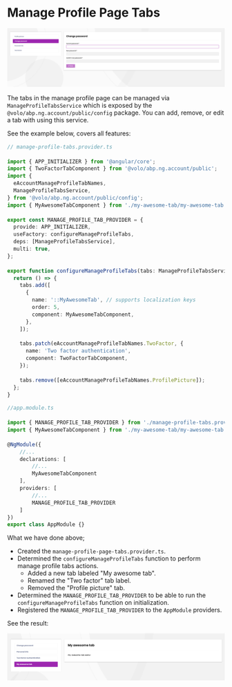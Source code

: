 # Manage Profile Page Tabs

![manage profile page](../../images/manage-profile-page.png)

The tabs in the manage profile page can be managed via `ManageProfileTabsService` which is exposed by the `@volo/abp.ng.account/public/config` package. You can add, remove, or edit a tab with using this service.

See the example below, covers all features:

```ts
// manage-profile-tabs.provider.ts

import { APP_INITIALIZER } from '@angular/core';
import { TwoFactorTabComponent } from '@volo/abp.ng.account/public';
import {
  eAccountManageProfileTabNames,
  ManageProfileTabsService,
} from '@volo/abp.ng.account/public/config';
import { MyAwesomeTabComponent } from './my-awesome-tab/my-awesome-tab.component';

export const MANAGE_PROFILE_TAB_PROVIDER = {
  provide: APP_INITIALIZER,
  useFactory: configureManageProfileTabs,
  deps: [ManageProfileTabsService],
  multi: true,
};

export function configureManageProfileTabs(tabs: ManageProfileTabsService) {
  return () => {
    tabs.add([
      {
        name: '::MyAwesomeTab', // supports localization keys
        order: 5,
        component: MyAwesomeTabComponent,
      },
    ]);

    tabs.patch(eAccountManageProfileTabNames.TwoFactor, {
      name: 'Two factor authentication',
      component: TwoFactorTabComponent,
    });

    tabs.remove([eAccountManageProfileTabNames.ProfilePicture]);
  };
}
```

```ts
//app.module.ts

import { MANAGE_PROFILE_TAB_PROVIDER } from './manage-profile-tabs.provider';
import { MyAwesomeTabComponent } from './my-awesome-tab/my-awesome-tab.component';

@NgModule({
    //...
    declarations: [
        //...
        MyAwesomeTabComponent
    ],
    providers: [
        //...
        MANAGE_PROFILE_TAB_PROVIDER
    ]
})
export class AppModule {}
```

What we have done above;

* Created the `manage-profile-page-tabs.provider.ts`.
* Determined the `configureManageProfileTabs` function to perform manage profile tabs actions.
  * Added a new tab labeled "My awesome tab".
  * Renamed the "Two factor" tab label.
  * Removed the "Profile picture" tab.
* Determined the `MANAGE_PROFILE_TAB_PROVIDER` to be able to run the `configureManageProfileTabs` function on initialization.
* Registered the `MANAGE_PROFILE_TAB_PROVIDER` to the `AppModule` providers.

See the result:

![my awesome tab](../../images/manage-profile-page-new-tab.png)